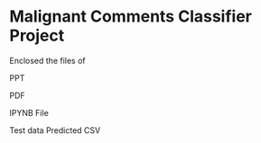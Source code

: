 # Malignant Comments Classifier Project

Enclosed the files of 

PPT

PDF

IPYNB File

Test data Predicted CSV
